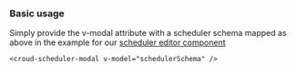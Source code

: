 ### Basic usage
Simply provide the v-modal attribute with a scheduler schema mapped as above in the example for our [scheduler editor component](#croud-scheduler-editor)

    <croud-scheduler-modal v-model="schedulerSchema" />
